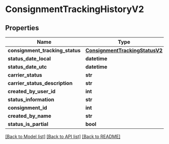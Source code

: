 # ConsignmentTrackingHistoryV2

## Properties
Name | Type | Description | Notes
------------ | ------------- | ------------- | -------------
**consignment_tracking_status** | [**ConsignmentTrackingStatusV2**](ConsignmentTrackingStatusV2.md) |  | [optional] 
**status_date_local** | **datetime** |  | [optional] 
**status_date_utc** | **datetime** |  | [optional] 
**carrier_status** | **str** |  | [optional] 
**carrier_status_description** | **str** |  | [optional] 
**created_by_user_id** | **int** |  | [optional] 
**status_information** | **str** |  | [optional] 
**consignment_id** | **int** |  | [optional] 
**created_by_name** | **str** |  | [optional] 
**status_is_partial** | **bool** |  | [optional] 

[[Back to Model list]](../README.md#documentation-for-models) [[Back to API list]](../README.md#documentation-for-api-endpoints) [[Back to README]](../README.md)

